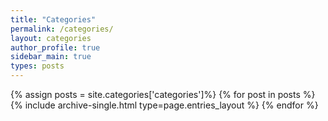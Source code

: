 ```yaml
---
title: "Categories"
permalink: /categories/
layout: categories
author_profile: true
sidebar_main: true
types: posts
---
```

{% assign posts = site.categories['categories']%}
{% for post in posts %}
  {% include archive-single.html type=page.entries_layout %}
{% endfor %}
